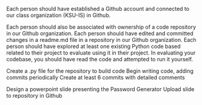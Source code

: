  Each person should have established a Github account and connected to our class organization (KSU-IS) in Github.

 Each person should also be associated with ownership of a code repository in our Github organization.
 Each person should have edited and committed changes in a readme.md file in a repository in our Github organization.
 Each person should have explored at least one existing Python code based related to their project to evaluate using it in their project.
 In evaluating your codebase, you should have read the code and attempted to run it yourself.

 Create a .py file for the repository to build code
 Begin writing code, adding commits periodically
 Create at least 6 commits with detailed comments

 Design a powerpoint slide presenting the Password Generator
 Upload slide to repository in Github
